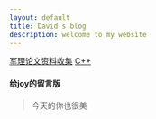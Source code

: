 ```yaml
---
layout: default
title: David's blog
description: welcome to my website
---
```

[军理论文资料收集](_posts/resource.md)
[C++](_posts/2020-9-24-cpp.md)
#### 给joy的留言版
> 今天的你也很美
